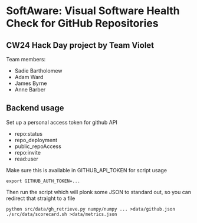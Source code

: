 # SoftAware: Visual Software Health Check for GitHub Repositories

## CW24 Hack Day project by Team Violet

 Team members:
 * Sadie Bartholomew
 * Adam Ward
 * James Byrne
 * Anne Barber

## Backend usage 

Set up a personal access token for github API
  - repo:status
  - repo_deployment
  - public_repoAccess
  - repo:invite
  - read:user

Make sure this is available in GITHUB_API_TOKEN for script usage

```commandline
export GITHUB_AUTH_TOKEN=...
```

Then run the script which will plonk some JSON to standard out, so you can redirect that straight to a file

```commandline
python src/data/gh_retrieve.py numpy/numpy ... >data/github.json
./src/data/scorecard.sh >data/metrics.json
```

